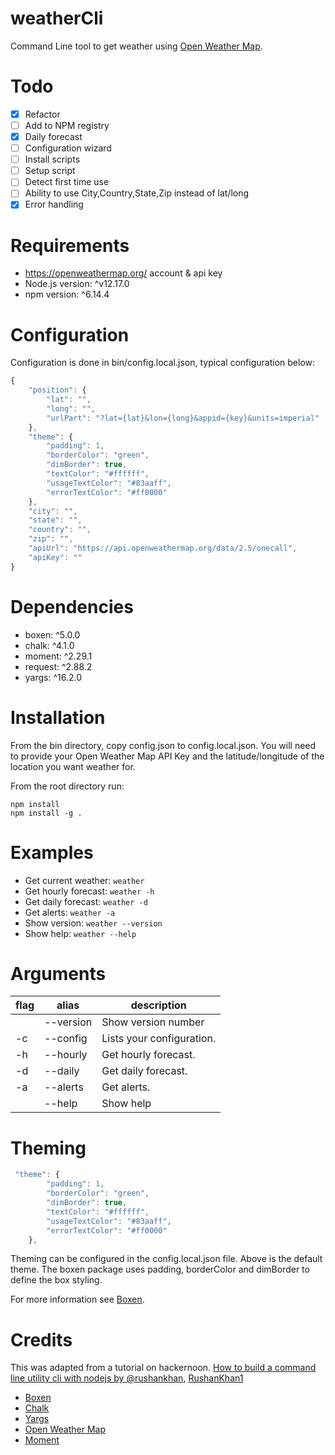 # weatherCli
Command Line tool to get weather using [Open Weather Map](https://openweathermap.org/). 

# Todo
 - [X] Refactor
 - [ ] Add to NPM registry
 - [X] Daily forecast
 - [ ] Configuration wizard
 - [ ] Install scripts
 - [ ] Setup script
 - [ ] Detect first time use
 - [ ] Ability to use City,Country,State,Zip instead of lat/long
 - [X] Error handling

# Requirements
 - https://openweathermap.org/ account & api key
 - Node.js version: ^v12.17.0
 - npm version: ^6.14.4

# Configuration
Configuration is done in bin/config.local.json, typical configuration below:

``` javascript
{
    "position": {
        "lat": "",
        "long": "",
        "urlPart": "?lat={lat}&lon={long}&appid={key}&units=imperial"
    },
    "theme": {
        "padding": 1,
        "borderColor": "green",
        "dimBorder": true,
        "textColor": "#ffffff",
        "usageTextColor": "#83aaff",
        "errorTextColor": "#ff0000"
    },
    "city": "",
    "state": "",
    "country": "",
    "zip": "",
    "apiUrl": "https://api.openweathermap.org/data/2.5/onecall",
    "apiKey": ""
}
```

# Dependencies
 - boxen: ^5.0.0
 - chalk: ^4.1.0
 - moment: ^2.29.1
 - request: ^2.88.2
 - yargs: ^16.2.0

# Installation
From the bin directory, copy config.json to config.local.json. You will need to provide your Open Weather Map API Key and the latitude/longitude of the location you want weather for.

From the root directory run:
``` commandline
npm install
npm install -g .
```

# Examples
- Get current weather: ```weather```
- Get hourly forecast: ```weather -h```
- Get daily forecast: ```weather -d```
- Get alerts: ```weather -a```
- Show version: ```weather --version```
- Show help: ```weather --help```

# Arguments
| flag  | alias  | description  |
|---|---|---|
|   | --version  | Show version number  |
| -c  | --config  | Lists your configuration.  |
| -h  | --hourly | Get hourly forecast.   | 
| -d  | --daily  | Get daily forecast.  | 
| -a  | --alerts  | Get alerts.  | 
|   | --help  | Show help  | 

# Theming
``` javascript
 "theme": {
        "padding": 1,
        "borderColor": "green",
        "dimBorder": true,
        "textColor": "#ffffff",
        "usageTextColor": "#83aaff",
        "errorTextColor": "#ff0000"
    },
```
Theming can be configured in the config.local.json file. Above is the default theme.
The boxen package uses padding, borderColor and dimBorder to define the box styling.

For more information see [Boxen](https://github.com/sindresorhus/boxen#readme).

# Credits
This was adapted from a tutorial on hackernoon.
[How to build a command line utility cli with nodejs by @rushankhan](https://hackernoon.com/how-to-build-a-command-line-utility-cli-with-nodejs-gm24315b), 
[RushanKhan1](https://github.com/RushanKhan1)

- [Boxen](https://github.com/sindresorhus/boxen#readme)
- [Chalk](https://github.com/chalk/chalk#readme)
- [Yargs](http://yargs.js.org/)
- [Open Weather Map](https://openweathermap.org/)
- [Moment](https://momentjs.com/)